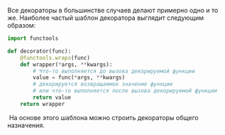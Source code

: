 

Все декораторы в большинстве случаев делают примерно одно и то же. Наиболее частый шаблон декоратора выглядит следующим образом:

```python
import functools

def decorator(func):
    @functools.wraps(func)
    def wrapper(*args, **kwargs):
        # Что-то выполняется до вызова декорируемой функции
        value = func(*args, **kwargs)
        # декорируется возвращаемое значение функции
        # или что-то выполняется после вызова декорируемой функции
        return value
    return wrapper
```

 На основе этого шаблона можно строить декораторы общего назначения.